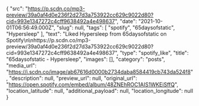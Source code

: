 {
  "src": "https://p.scdn.co/mp3-preview/39a0af4d0e236f2d27d3a753922cc629c9022d80?cid=993e1347272c4cff9638492a4e498637",
  "date": "2021-10-01T06:56:49.000Z",
  "slug": null,
  "tags": [
    "spotify",
    "65daysofstatic",
    "Hypersleep"
  ],
  "text": "Liked Hypersleep from 65daysofstatic on Spotify\n\nhttps://p.scdn.co/mp3-preview/39a0af4d0e236f2d27d3a753922cc629c9022d80?cid=993e1347272c4cff9638492a4e498637",
  "type": "spotify_like",
  "title": "65daysofstatic - Hypersleep",
  "images": [],
  "category": "posts",
  "media_url": "https://i.scdn.co/image/ab67616d0000b2734daba8584419cb743da524f8",
  "description": null,
  "preview_url": null,
  "original_url": "https://open.spotify.com/embed/album/48ZNEhROC1AIS1WKEiSffQ",
  "location_latitude": null,
  "additional_payload": null,
  "location_longitude": null
}